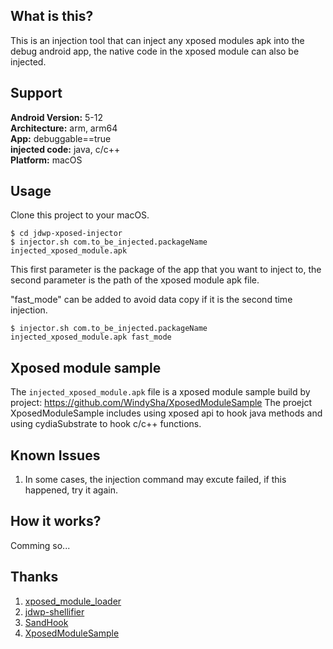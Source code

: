 ## What is this?
This is an injection tool that can inject any xposed modules apk into the debug android app, the native code in the xposed module can also be injected.
## Support
**Android Version:** 5-12  
**Architecture:** arm, arm64  
**App:** debuggable==true  
**injected code:** java, c/c++  
**Platform:** macOS
## Usage
Clone this project to your macOS.
```
$ cd jdwp-xposed-injector
$ injector.sh com.to_be_injected.packageName injected_xposed_module.apk
```
This first parameter is the package of the app that you want to inject to, the second parameter is the path of the xposed module apk file.

"fast_mode" can be added to avoid data copy if it is the second time injection.
```
$ injector.sh com.to_be_injected.packageName injected_xposed_module.apk fast_mode
```
## Xposed module sample
The `injected_xposed_module.apk` file is a xposed module sample build by project: https://github.com/WindySha/XposedModuleSample
The proejct XposedModuleSample includes using xposed api to hook java methods and using cydiaSubstrate to hook c/c++ functions.

## Known Issues
1. In some cases, the injection command may excute failed, if this happened, try it again.

## How it works?
Comming so...
## Thanks
1. [xposed_module_loader](https://github.com/WindySha/xposed_module_loader)
2. [jdwp-shellifier](https://github.com/IOActive/jdwp-shellifier)
3. [SandHook](https://github.com/asLody/SandHook)
4. [XposedModuleSample](https://github.com/WindySha/XposedModuleSample)
